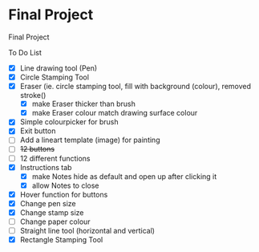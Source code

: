 # Final Project
Final Project

To Do List
- [x] Line drawing tool (Pen)
- [x] Circle Stamping Tool
- [x] Eraser (ie. circle stamping tool, fill with background (colour), removed stroke()
  - [x] make Eraser thicker than brush
  - [x] make Eraser colour match drawing surface colour
- [x] Simple colourpicker for brush
- [x] Exit button
- [ ] Add a lineart template (image) for painting
- [ ] ~~12 buttons~~
- [ ] 12 different functions
- [x] Instructions tab
  - [x] make Notes hide as default and open up after clicking it
  - [x] allow Notes to close
- [x] Hover function for buttons
- [x] Change pen size
- [x] Change stamp size
- [ ] Change paper colour
- [ ] Straight line tool (horizontal and vertical)
- [x] Rectangle Stamping Tool
